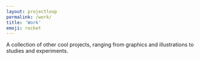 ```yaml
---
layout: projectloop
permalink: /work/
title: 'Work'
emoji: rocket
---
```

A collection of other cool projects, ranging from graphics and illustrations to studies and experiments.
